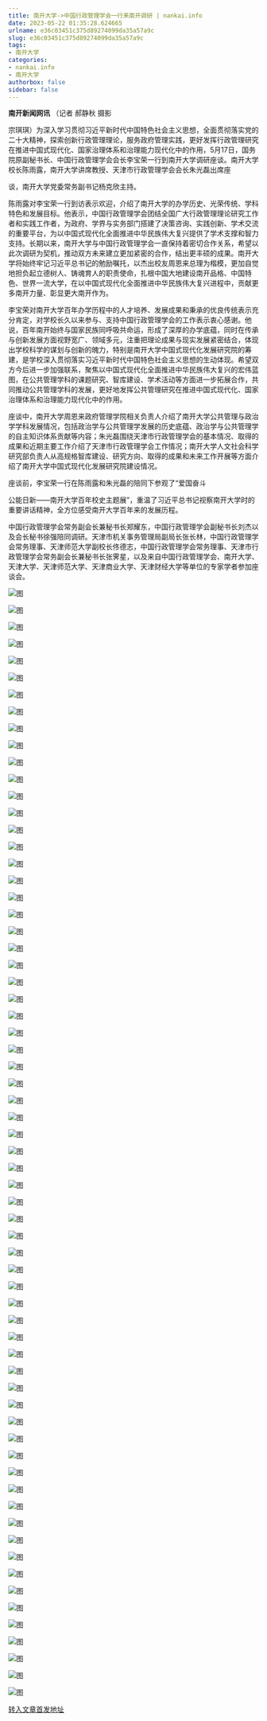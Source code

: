 ```yaml
---
title: 南开大学->中国行政管理学会一行来南开调研 | nankai.info
date: 2023-05-22 01:35:28.624665
urlname: e36c03451c375d89274099da35a57a9c
slug: e36c03451c375d89274099da35a57a9c
tags: 
- 南开大学
categories:
- nankai.info
- 南开大学
authorbox: false
sidebar: false
---
```

**南开新闻网讯** （记者 郝静秋 摄影

宗琪琪）为深入学习贯彻习近平新时代中国特色社会主义思想，全面贯彻落实党的二十大精神，探索创新行政管理理论，服务政府管理实践，更好发挥行政管理研究在推进中国式现代化、国家治理体系和治理能力现代化中的作用，5月17日，国务院原副秘书长、中国行政管理学会会长李宝荣一行到南开大学调研座谈。南开大学校长陈雨露，南开大学讲席教授、天津市行政管理学会会长朱光磊出席座
<!--more-->
谈，南开大学党委常务副书记杨克欣主持。

陈雨露对李宝荣一行到访表示欢迎，介绍了南开大学的办学历史、光荣传统、学科特色和发展目标。他表示，中国行政管理学会团结全国广大行政管理理论研究工作者和实践工作者，为政府、学界与实务部门搭建了决策咨询、实践创新、学术交流的重要平台，为以中国式现代化全面推进中华民族伟大复兴提供了学术支撑和智力支持。长期以来，南开大学与中国行政管理学会一直保持着密切合作关系，希望以此次调研为契机，推动双方未来建立更加紧密的合作，结出更丰硕的成果。南开大学将始终牢记习近平总书记的勉励嘱托，以杰出校友周恩来总理为楷模，更加自觉地担负起立德树人、铸魂育人的职责使命，扎根中国大地建设南开品格、中国特色、世界一流大学，在以中国式现代化全面推进中华民族伟大复兴进程中，贡献更多南开力量、彰显更大南开作为。

李宝荣对南开大学百年办学历程中的人才培养、发展成果和秉承的优良传统表示充分肯定，对学校长久以来参与、支持中国行政管理学会的工作表示衷心感谢。他说，百年南开始终与国家民族同呼吸共命运，形成了深厚的办学底蕴，同时在传承与创新发展方面视野宽广、领域多元，注重把理论成果与现实发展紧密结合，体现出学校科学的谋划与创新的魄力，特别是南开大学中国式现代化发展研究院的筹建，是学校深入贯彻落实习近平新时代中国特色社会主义思想的生动体现。希望双方今后进一步加强联系，聚焦以中国式现代化全面推进中华民族伟大复兴的宏伟蓝图，在公共管理学科的课题研究、智库建设、学术活动等方面进一步拓展合作，共同推动公共管理学科的发展，更好地发挥公共管理研究在推进中国式现代化、国家治理体系和治理能力现代化中的作用。

座谈中，南开大学周恩来政府管理学院相关负责人介绍了南开大学公共管理与政治学学科发展情况，包括政治学与公共管理学发展的历史底蕴、政治学与公共管理学的自主知识体系贡献等内容；朱光磊围绕天津市行政管理学会的基本情况、取得的成果和近期主要工作介绍了天津市行政管理学会工作情况；南开大学人文社会科学研究部负责人从高规格智库建设、研究方向、取得的成果和未来工作开展等方面介绍了南开大学中国式现代化发展研究院建设情况。

座谈前，李宝荣一行在陈雨露和朱光磊的陪同下参观了“爱国奋斗

公能日新——南开大学百年校史主题展”，重温了习近平总书记视察南开大学时的重要讲话精神，全方位感受南开大学百年来的发展历程。

中国行政管理学会常务副会长兼秘书长郑耀东，中国行政管理学会副秘书长刘杰以及会长秘书徐强陪同调研。天津市机关事务管理局副局长张长林，中国行政管理学会常务理事、天津师范大学副校长佟德志，中国行政管理学会常务理事、天津市行政管理学会常务副会长兼秘书长张霁星，以及来自中国行政管理学会、南开大学、天津大学、天津师范大学、天津商业大学、天津财经大学等单位的专家学者参加座谈会。

![图](https://news.nankai.edu.cn/ywsd/system/2023/05/17/g)

![图](https://news.nankai.edu.cn/ywsd/system/2023/05/17/n)

![图](https://news.nankai.edu.cn/ywsd/system/2023/05/17/p)

![图](https://news.nankai.edu.cn/ywsd/system/2023/05/17/)

![图](https://news.nankai.edu.cn/ywsd/system/2023/05/17/a)

![图](https://news.nankai.edu.cn/ywsd/system/2023/05/17/c)

![图](https://news.nankai.edu.cn/ywsd/system/2023/05/17/0)

![图](https://news.nankai.edu.cn/ywsd/system/2023/05/17/c)

![图](https://news.nankai.edu.cn/ywsd/system/2023/05/17/a)

![图](https://news.nankai.edu.cn/ywsd/system/2023/05/17/2)

![图](https://news.nankai.edu.cn/ywsd/system/2023/05/17/c)

![图](https://news.nankai.edu.cn/ywsd/system/2023/05/17/0)

![图](https://news.nankai.edu.cn/ywsd/system/2023/05/17/_)

![图](https://news.nankai.edu.cn/ywsd/system/2023/05/17/1)

![图](https://news.nankai.edu.cn/ywsd/system/2023/05/17/3)

![图](https://news.nankai.edu.cn/ywsd/system/2023/05/17/7)

![图](https://news.nankai.edu.cn/ywsd/system/2023/05/17/2)

![图](https://news.nankai.edu.cn/ywsd/system/2023/05/17/5)

![图](https://news.nankai.edu.cn/ywsd/system/2023/05/17/0)

![图](https://news.nankai.edu.cn/ywsd/system/2023/05/17/0)

![图](https://news.nankai.edu.cn/ywsd/system/2023/05/17/0)

![图](https://news.nankai.edu.cn/ywsd/system/2023/05/17/3)

![图](https://news.nankai.edu.cn/ywsd/system/2023/05/17/0)

![图](https://news.nankai.edu.cn/ywsd/system/2023/05/17/0)

![图](https://news.nankai.edu.cn/)

![图](https://news.nankai.edu.cn/ywsd/system/2023/05/17/7)

![图](https://news.nankai.edu.cn/ywsd/system/2023/05/17/2)

![图](https://news.nankai.edu.cn/ywsd/system/2023/05/17/5)

![图](https://news.nankai.edu.cn/)

![图](https://news.nankai.edu.cn/ywsd/system/2023/05/17/0)

![图](https://news.nankai.edu.cn/ywsd/system/2023/05/17/0)

![图](https://news.nankai.edu.cn/ywsd/system/2023/05/17/0)

![图](https://news.nankai.edu.cn/)

![图](https://news.nankai.edu.cn/ywsd/system/2023/05/17/3)

![图](https://news.nankai.edu.cn/ywsd/system/2023/05/17/0)

![图](https://news.nankai.edu.cn/ywsd/system/2023/05/17/0)

![图](https://news.nankai.edu.cn/)

![图](https://news.nankai.edu.cn/ywsd/system/2023/05/17/c)

![图](https://news.nankai.edu.cn/ywsd/system/2023/05/17/i)

![图](https://news.nankai.edu.cn/ywsd/system/2023/05/17/p)

![图](https://news.nankai.edu.cn/)

![图](https://news.nankai.edu.cn/ywsd/system/2023/05/17/n)

![图](https://news.nankai.edu.cn/ywsd/system/2023/05/17/c)

![图](https://news.nankai.edu.cn/ywsd/system/2023/05/17/)

![图](https://news.nankai.edu.cn/ywsd/system/2023/05/17/u)

![图](https://news.nankai.edu.cn/ywsd/system/2023/05/17/d)

![图](https://news.nankai.edu.cn/ywsd/system/2023/05/17/e)

![图](https://news.nankai.edu.cn/ywsd/system/2023/05/17/)

![图](https://news.nankai.edu.cn/ywsd/system/2023/05/17/i)

![图](https://news.nankai.edu.cn/ywsd/system/2023/05/17/a)

![图](https://news.nankai.edu.cn/ywsd/system/2023/05/17/k)

![图](https://news.nankai.edu.cn/ywsd/system/2023/05/17/n)

![图](https://news.nankai.edu.cn/ywsd/system/2023/05/17/a)

![图](https://news.nankai.edu.cn/ywsd/system/2023/05/17/n)

![图](https://news.nankai.edu.cn/ywsd/system/2023/05/17/)

![图](https://news.nankai.edu.cn/ywsd/system/2023/05/17/s)

![图](https://news.nankai.edu.cn/ywsd/system/2023/05/17/w)

![图](https://news.nankai.edu.cn/ywsd/system/2023/05/17/e)

![图](https://news.nankai.edu.cn/ywsd/system/2023/05/17/n)

![图](https://news.nankai.edu.cn/)

![图](https://news.nankai.edu.cn/)

![图](https://news.nankai.edu.cn/ywsd/system/2023/05/17/:)

![图](https://news.nankai.edu.cn/ywsd/system/2023/05/17/p)

![图](https://news.nankai.edu.cn/ywsd/system/2023/05/17/t)

![图](https://news.nankai.edu.cn/ywsd/system/2023/05/17/t)

![图](https://news.nankai.edu.cn/ywsd/system/2023/05/17/h)

[转入文章首发地址](https://news.nankai.edu.cn/ywsd/system/2023/05/17/030056181.shtml)